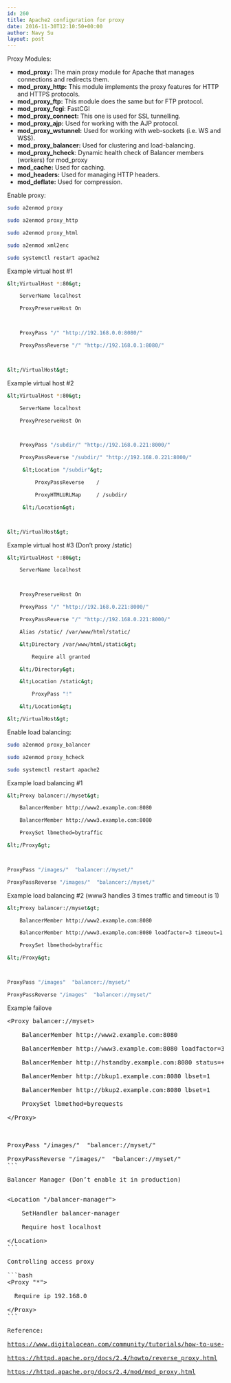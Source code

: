 ```yaml
---
id: 260
title: Apache2 configuration for proxy
date: 2016-11-30T12:10:50+00:00
author: Navy Su
layout: post
---
```

Proxy Modules:

  * **mod_proxy:** The main proxy module for Apache that manages connections and redirects them.
  * **mod\_proxy\_http:** This module implements the proxy features for HTTP and HTTPS protocols.
  * **mod\_proxy\_ftp:** This module does the same but for FTP protocol.
  * **mod\_proxy\_fcgi**: FastCGI
  * **mod\_proxy\_connect:** This one is used for SSL tunnelling.
  * **mod\_proxy\_ajp:** Used for working with the AJP protocol.
  * **mod\_proxy\_wstunnel:** Used for working with web-sockets (i.e. WS and WSS).
  * **mod\_proxy\_balancer:** Used for clustering and load-balancing.
  * **mod\_proxy\_hcheck**: Dynamic health check of Balancer members (workers) for mod_proxy
  * **mod_cache:** Used for caching.
  * **mod_headers:** Used for managing HTTP headers.
  * **mod_deflate:** Used for compression.

Enable proxy:

```bash
sudo a2enmod proxy

sudo a2enmod proxy_http

sudo a2enmod proxy_html

sudo a2enmod xml2enc

sudo systemctl restart apache2
```

Example virtual host #1

```bash
&lt;VirtualHost *:80&gt;

    ServerName localhost

    ProxyPreserveHost On



    ProxyPass "/" "http://192.168.0.0:8080/"

    ProxyPassReverse "/" "http://192.168.0.1:8080/"



&lt;/VirtualHost&gt;
```

Example virtual host #2

```bash
&lt;VirtualHost *:80&gt;

    ServerName localhost

    ProxyPreserveHost On



    ProxyPass "/subdir/" "http://192.168.0.221:8000/"

    ProxyPassReverse "/subdir/" "http://192.168.0.221:8000/"

     &lt;Location "/subdir"&gt;

         ProxyPassReverse    /

         ProxyHTMLURLMap     / /subdir/

     &lt;/Location&gt;



&lt;/VirtualHost&gt;
```

Example virtual host #3 (Don&#8217;t proxy /static)

```bash
&lt;VirtualHost *:80&gt;

    ServerName localhost



    ProxyPreserveHost On

    ProxyPass "/" "http://192.168.0.221:8000/"

    ProxyPassReverse "/" "http://192.168.0.221:8000/"

    Alias /static/ /var/www/html/static/

    &lt;Directory /var/www/html/static&gt;

        Require all granted

    &lt;/Directory&gt;

    &lt;Location /static&gt;

        ProxyPass "!"

    &lt;/Location&gt;

&lt;/VirtualHost&gt;
```

Enable load balancing:

```bash
sudo a2enmod proxy_balancer

sudo a2enmod proxy_hcheck

sudo systemctl restart apache2
```

Example load balancing #1

```bash
&lt;Proxy balancer://myset&gt;

    BalancerMember http://www2.example.com:8080

    BalancerMember http://www3.example.com:8080

    ProxySet lbmethod=bytraffic

&lt;/Proxy&gt;



ProxyPass "/images/"  "balancer://myset/"

ProxyPassReverse "/images/"  "balancer://myset/"
```

Example load balancing #2 (www3 handles 3 times traffic and timeout is 1)

```bash
&lt;Proxy balancer://myset&gt;

    BalancerMember http://www2.example.com:8080

    BalancerMember http://www3.example.com:8080 loadfactor=3 timeout=1

    ProxySet lbmethod=bytraffic

&lt;/Proxy&gt;



ProxyPass "/images"  "balancer://myset/"

ProxyPassReverse "/images"  "balancer://myset/"
```

Example failove

<pre class="prettyprint lang-config prettyprinted"><span class="pun">&lt;</span><span class="tag">Proxy</span><span class="pln"> balancer</span><span class="pun">://</span><span class="pln">myset</span><span class="pun">&gt;</span>

    <span class="kwd">BalancerMember</span><span class="pln"> http</span><span class="pun">://</span><span class="pln">www2</span><span class="pun">.</span><span class="pln">example</span><span class="pun">.</span><span class="pln">com</span><span class="pun">:</span><span class="lit">8080</span>

    <span class="kwd">BalancerMember</span><span class="pln"> http</span><span class="pun">://</span><span class="pln">www3</span><span class="pun">.</span><span class="pln">example</span><span class="pun">.</span><span class="pln">com</span><span class="pun">:</span><span class="lit">8080</span><span class="pln"> loadfactor</span><span class="pun">=</span><span class="lit">3</span><span class="pln"> timeout</span><span class="pun">=</span><span class="lit">1</span>

    <span class="kwd">BalancerMember</span><span class="pln"> http</span><span class="pun">://</span><span class="pln">hstandby</span><span class="pun">.</span><span class="pln">example</span><span class="pun">.</span><span class="pln">com</span><span class="pun">:</span><span class="lit">8080</span><span class="pln"> status</span><span class="pun">=+</span><span class="pln">H

    </span><span class="kwd">BalancerMember</span><span class="pln"> http</span><span class="pun">://</span><span class="pln">bkup1</span><span class="pun">.</span><span class="pln">example</span><span class="pun">.</span><span class="pln">com</span><span class="pun">:</span><span class="lit">8080</span><span class="pln"> lbset</span><span class="pun">=</span><span class="lit">1</span>

    <span class="kwd">BalancerMember</span><span class="pln"> http</span><span class="pun">://</span><span class="pln">bkup2</span><span class="pun">.</span><span class="pln">example</span><span class="pun">.</span><span class="pln">com</span><span class="pun">:</span><span class="lit">8080</span><span class="pln"> lbset</span><span class="pun">=</span><span class="lit">1</span>

    <span class="kwd">ProxySet</span><span class="pln"> lbmethod</span><span class="pun">=</span><span class="pln">byrequests

</span><span class="pun">&lt;/</span><span class="tag">Proxy</span><span class="pun">&gt;</span>



<span class="kwd">ProxyPass</span> <span class="str">"/images/"</span>  <span class="str">"balancer://myset/"</span>

<span class="kwd">ProxyPassReverse</span> <span class="str">"/images/"</span>  <span class="str">"balancer://myset/"</span>
```

Balancer Manager (Don&#8217;t enable it in production)

<pre class="prettyprint lang-config prettyprinted"><span class="pun">&lt;</span><span class="tag">Location</span> <span class="str">"/balancer-manager"</span><span class="pun">&gt;</span>

    <span class="kwd">SetHandler</span><span class="pln"> balancer-manager

    </span><span class="kwd">Require</span><span class="pln"> host localhost

</span><span class="pun">&lt;/</span><span class="tag">Location</span><span class="pun">&gt;</span>
```

Controlling access proxy

```bash
&lt;Proxy "*"&gt;

  Require ip 192.168.0

&lt;/Proxy&gt;
```

Reference:

<a href="https://www.digitalocean.com/community/tutorials/how-to-use-apache-http-server-as-reverse-proxy-using-mod_proxy-extension" target="_blank">https://www.digitalocean.com/community/tutorials/how-to-use-apache-http-server-as-reverse-proxy-using-mod_proxy-extension</a>
  
<a href="https://httpd.apache.org/docs/2.4/howto/reverse_proxy.html" target="_blank">https://httpd.apache.org/docs/2.4/howto/reverse_proxy.html</a>
  
<a href="https://httpd.apache.org/docs/2.4/mod/mod_proxy.html" target="_blank">https://httpd.apache.org/docs/2.4/mod/mod_proxy.html</a>